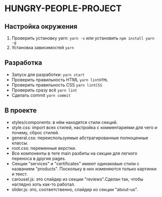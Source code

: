 # HUNGRY-PEOPLE-PROJECT

## Настройка окружения

1. Проверить установку yarn: `yarn -v` или установить `npm install yarn -g`
2. Установка зависимостей `yarn`

## Разработка

- Запуск для разработки: `yarn start`
- Проверить правильность HTML `yarn lintHTML`
- Проверить правильность CSS `yarn lintCSS`
- Проверить сразу всё `yarn lint`
- Сделать commit `yarn commit`

## В проекте

- styles/components: в нём находятся стили секций.
- style.css: import всех стилей, настройка с комментариями для чего и почему, сброс стилей.
- general.css: переиспользуемые абстрагированные полноценные классы.
- root.css: переменные верстки.
- Все компоненты в теге main разбиты на секции для легкого переноса в другие pages.
- Секции "services" и "certificates" имеют одинаковые стили с названием "products". Поскольку в них изменяются только картинки и текст.
- carousel.js: это слайдер из секции "reviews".Сделан так, чтобы наглядно хоть как-то работал.
- slider.js: это, соответственно, слайдер из секции "about-us".
